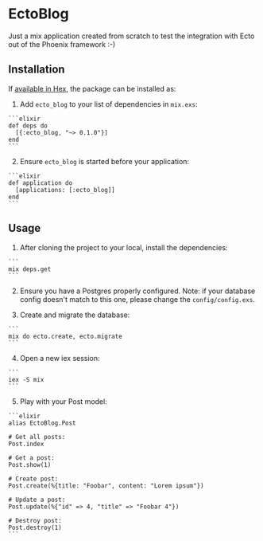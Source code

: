 # EctoBlog

Just a mix application created from scratch to test the integration with Ecto out of the Phoenix framework :-)

## Installation

If [available in Hex](https://hex.pm/docs/publish), the package can be installed as:

  1. Add `ecto_blog` to your list of dependencies in `mix.exs`:

    ```elixir
    def deps do
      [{:ecto_blog, "~> 0.1.0"}]
    end
    ```

  2. Ensure `ecto_blog` is started before your application:

    ```elixir
    def application do
      [applications: [:ecto_blog]]
    end
    ```

## Usage


  1. After cloning the project to your local, install the dependencies:

    ```
    mix deps.get
    ```

  2. Ensure you have a Postgres properly configured. Note: if your database config doesn't match to this one, please change the `config/config.exs`.

  3. Create and migrate the database:

    ```
    mix do ecto.create, ecto.migrate
    ```

  4. Open a new iex session:

    ```
    iex -S mix
    ```

  5. Play with your Post model:

    ```elixir
    alias EctoBlog.Post

    # Get all posts:
    Post.index

    # Get a post:
    Post.show(1)

    # Create post:
    Post.create(%{title: "Foobar", content: "Lorem ipsum"})

    # Update a post:
    Post.update(%{"id" => 4, "title" => "Foobar 4"})

    # Destroy post:
    Post.destroy(1)
    ```
